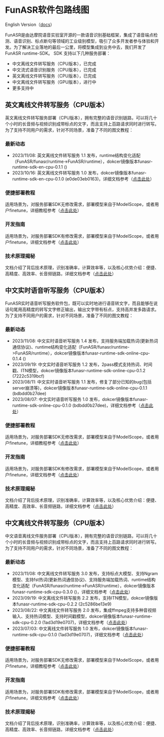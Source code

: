 # FunASR软件包路线图

English Version（[docs](./readme.md)）

FunASR是由达摩院语音实验室开源的一款语音识别基础框架，集成了语音端点检测、语音识别、标点断句等领域的工业级别模型，吸引了众多开发者参与体验和开发。为了解决工业落地的最后一公里，将模型集成到业务中去，我们开发了FunASR runtime-SDK。
SDK 支持以下几种服务部署：

- 中文离线文件转写服务（CPU版本），已完成
- 中文流式语音识别服务（CPU版本），已完成
- 英文离线文件转写服务（CPU版本），已完成
- 中文离线文件转写服务（GPU版本），进行中
- 更多支持中

## 英文离线文件转写服务（CPU版本）

英文离线文件转写服务部署（CPU版本），拥有完整的语音识别链路，可以将几十个小时的长音频与视频识别成带标点的文字，而且支持上百路请求同时进行转写。
为了支持不同用户的需求，针对不同场景，准备了不同的图文教程：

### 最新动态
- 2023/11/08:   英文离线文件转写服务 1.1 发布，runtime结构变化适配（FunASR/funasr/runtime->FunASR/runtime），dokcer镜像版本funasr-runtime-sdk-en-cpu-0.1.1 ()
- 2023/10/16:   英文离线文件转写服务 1.0 发布，dokcer镜像版本funasr-runtime-sdk-en-cpu-0.1.0 (e0de03eb0163)，详细文档参考（[点击此处](https://mp.weixin.qq.com/s/DZZUTj-6xwFfi-96ml--4A)）

### 便捷部署教程

适用场景为，对服务部署SDK无修改需求，部署模型来自于ModelScope，或者用户finetune，详细教程参考（[点击此处](./docs/SDK_tutorial_en_zh.md)）

### 开发指南

适用场景为，对服务部署SDK有修改需求，部署模型来自于ModelScope，或者用户finetune，详细文档参考（[点击此处](./docs/SDK_advanced_guide_offline_en_zh.md)）

### 技术原理揭秘

文档介绍了背后技术原理，识别准确率，计算效率等，以及核心优势介绍：便捷、高精度、高效率、长音频链路，详细文档参考（[点击此处](https://mp.weixin.qq.com/s/DZZUTj-6xwFfi-96ml--4A)）


## 中文实时语音听写服务（CPU版本）
FunASR实时语音听写服务软件包，既可以实时地进行语音转文字，而且能够在说话句尾用高精度的转写文字修正输出，输出文字带有标点，支持高并发多路请求。
为了支持不同用户的需求，针对不同场景，准备了不同的图文教程：

### 最新动态
- 2023/11/08:   中文实时语音听写服务 1.4 发布，支持服务端加载热词(更新热词通信协议)、runtime结构变化适配（FunASR/funasr/runtime->FunASR/runtime），dokcer镜像版本funasr-runtime-sdk-online-cpu-0.1.4 ()
- 2023/09/19:   中文实时语音听写服务 1.2 发布，2pass模式支持热词、时间戳、ITN模型，dokcer镜像版本funasr-runtime-sdk-online-cpu-0.1.2 (7222c5319bcf)
- 2023/08/11:   中文实时语音听写服务 1.1 发布，修复了部分已知的bug(包括server崩溃等)，dokcer镜像版本funasr-runtime-sdk-online-cpu-0.1.1 (bdbdd0b27dee)
- 2023/08/07:   中文实时语音听写服务 1.0 发布，dokcer镜像版本funasr-runtime-sdk-online-cpu-0.1.0 (bdbdd0b27dee)，详细文档参考（[点击此处](https://mp.weixin.qq.com/s/8He081-FM-9IEI4D-lxZ9w)）

### 便捷部署教程

适用场景为，对服务部署SDK无修改需求，部署模型来自于ModelScope，或者用户finetune，详细教程参考（[点击此处](./docs/SDK_tutorial_online_zh.md)）


### 开发指南

适用场景为，对服务部署SDK有修改需求，部署模型来自于ModelScope，或者用户finetune，详细文档参考（[点击此处](./docs/SDK_advanced_guide_online_zh.md)）

### 技术原理揭秘

文档介绍了背后技术原理，识别准确率，计算效率等，以及核心优势介绍：便捷、高精度、高效率、长音频链路，详细文档参考（[点击此处](https://mp.weixin.qq.com/s/8He081-FM-9IEI4D-lxZ9w)）


## 中文离线文件转写服务（CPU版本）

中文语音离线文件服务部署（CPU版本），拥有完整的语音识别链路，可以将几十个小时的长音频与视频识别成带标点的文字，而且支持上百路请求同时进行转写。
为了支持不同用户的需求，针对不同场景，准备了不同的图文教程：

### 最新动态
- 2023/11/08:   中文离线文件转写服务 3.0 发布，支持标点大模型、支持Ngram模型、支持fst热词(更新热词通信协议)、支持服务端加载热词、runtime结构变化适配（FunASR/funasr/runtime->FunASR/runtime），dokcer镜像版本funasr-runtime-sdk-cpu-0.3.0 ()，详细文档参考（[点击此处]()）
- 2023/09/19:   中文离线文件转写服务 2.2 发布，支持ITN模型，dokcer镜像版本funasr-runtime-sdk-cpu-0.2.2 (2c5286be13e9)
- 2023/08/22:   中文离线文件转写服务 2.0 发布，集成ffmpeg支持多种音视频输入、支持热词模型、支持时间戳模型，dokcer镜像版本funasr-runtime-sdk-cpu-0.2.0 (1ad3d19e0707)，详细文档参考（[点击此处](https://mp.weixin.qq.com/s/oJHe0MKDqTeuIFH-F7GHMg)）
- 2023/07/03:   中文离线文件转写服务 1.0 发布，dokcer镜像版本funasr-runtime-sdk-cpu-0.1.0 (1ad3d19e0707)，详细文档参考（[点击此处](https://mp.weixin.qq.com/s/DHQwbgdBWcda0w_L60iUww)）

### 便捷部署教程

适用场景为，对服务部署SDK无修改需求，部署模型来自于ModelScope，或者用户finetune，详细教程参考（[点击此处](./docs/SDK_tutorial_zh.md)）

### 开发指南

适用场景为，对服务部署SDK有修改需求，部署模型来自于ModelScope，或者用户finetune，详细文档参考（[点击此处](./docs/SDK_advanced_guide_offline_zh.md)）

### 技术原理揭秘

文档介绍了背后技术原理，识别准确率，计算效率等，以及核心优势介绍：便捷、高精度、高效率、长音频链路，详细文档参考（[点击此处](https://mp.weixin.qq.com/s/DHQwbgdBWcda0w_L60iUww)）

